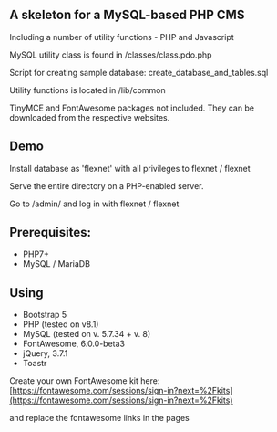 ## A skeleton for a MySQL-based PHP CMS
Including a number of utility functions - PHP and Javascript

MySQL utility class is found in /classes/class.pdo.php
 
Script for creating sample database: create_database_and_tables.sql

Utility functions is located in /lib/common

TinyMCE and FontAwesome packages not included.
They can be downloaded from the respective websites.

## Demo
Install database as 'flexnet' with all privileges to flexnet / flexnet

Serve the entire directory on a PHP-enabled server.

Go to /admin/ and log in with flexnet / flexnet

## Prerequisites:
- PHP7+
- MySQL / MariaDB

## Using
- Bootstrap 5
- PHP (tested on v8.1)
- MySQL (tested on v. 5.7.34 + v. 8)
- FontAwesome, 6.0.0-beta3
- jQuery, 3.7.1
- Toastr

Create your own FontAwesome kit here:
[https://fontawesome.com/sessions/sign-in?next=%2Fkits](https://fontawesome.com/sessions/sign-in?next=%2Fkits)

and replace the fontawesome links in the pages
